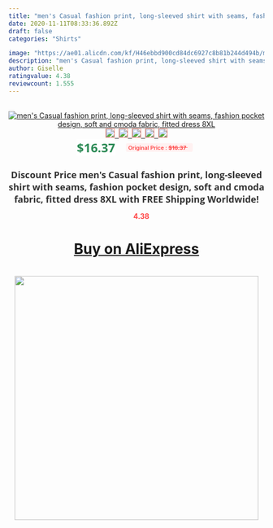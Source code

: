 ```yaml
---
title: "men's Casual fashion print, long-sleeved shirt with seams, fashion pocket design, soft and cmoda fabric, fitted dress 8XL"
date: 2020-11-11T08:33:36.892Z
draft: false
categories: "Shirts"

image: "https://ae01.alicdn.com/kf/H46ebbd900cd84dc6927c8b81b244d494b/men-s-Casual-fashion-print-long-sleeved-shirt-with-seams-fashion-pocket-design-soft-and-cmoda.jpg"
description: "men's Casual fashion print, long-sleeved shirt with seams, fashion pocket design, soft and cmoda fabric, fitted dress 8XL"
author: Giselle
ratingvalue: 4.38
reviewcount: 1.555
---
```

<br>
<div style="text-align: center;">
<a href="https://s.click.aliexpress.com/e/_9yodVL" target="_blank" rel="nofollow noopener noreferrer"><img alt="men's Casual fashion print, long-sleeved shirt with seams, fashion pocket design, soft and cmoda fabric, fitted dress 8XL" class="magnifier-image" src="https://ae01.alicdn.com/kf/H46ebbd900cd84dc6927c8b81b244d494b/men-s-Casual-fashion-print-long-sleeved-shirt-with-seams-fashion-pocket-design-soft-and-cmoda.jpg_640x640.jpg">
<br>
<img style="border:1px solid salmon" src="https://ae01.alicdn.com/kf/H46ebbd900cd84dc6927c8b81b244d494b/men-s-Casual-fashion-print-long-sleeved-shirt-with-seams-fashion-pocket-design-soft-and-cmoda.jpg_120x120.jpg">&nbsp;&nbsp;<img style="border:1px solid salmon" src="https://ae01.alicdn.com/kf/Hd470351cb2c9465984b762b0843522f58/men-s-Casual-fashion-print-long-sleeved-shirt-with-seams-fashion-pocket-design-soft-and-cmoda.jpg_120x120.jpg">&nbsp;&nbsp;<img style="border:1px solid salmon" src="https://ae01.alicdn.com/kf/H1c8b493385554d4685c5930c511249c1s/men-s-Casual-fashion-print-long-sleeved-shirt-with-seams-fashion-pocket-design-soft-and-cmoda.jpg_120x120.jpg">&nbsp;&nbsp;<img style="border:1px solid salmon" src="https://ae01.alicdn.com/kf/Hf685cab789904577a4a207f598d6e3f14/men-s-Casual-fashion-print-long-sleeved-shirt-with-seams-fashion-pocket-design-soft-and-cmoda.jpg_120x120.jpg">&nbsp;&nbsp;<img style="border:1px solid salmon" src="https://ae01.alicdn.com/kf/H0c7dffbde5af42f08ad21852290e17dfw/men-s-Casual-fashion-print-long-sleeved-shirt-with-seams-fashion-pocket-design-soft-and-cmoda.jpg_120x120.jpg"></a></div><br0>
<div style="text-align: center;"><span style="background-color: white; border: 0px; box-sizing: border-box; color: seagreen; display: inline-block; font-family: &quot;open sans&quot; , &quot;arial&quot; , &quot;helvetica&quot; , sans-serif , &quot;heiti&quot;; font-size: 24px; font-stretch: inherit; font-weight: 700; line-height: inherit; margin: 0px 10px 0px 0px; padding: 0px; vertical-align: middle;">$16.37 </span>
<span style="background: rgb(255 , 241 , 241); border-radius: 3px; border: 0px; box-sizing: border-box; color: #ff4747; display: inline-block; font-family: inherit; font-size: 12px; font-stretch: inherit; font-style: inherit; font-variant: inherit; font-weight: 600; line-height: inherit; margin: 0px; padding: 2px 5px; transform: scale(0.9); vertical-align: middle;">Original Price : <b style="text-decoration: line-through;">$16.37 </b> &nbsp;&nbsp;</span></div>
<h1 style="color: #333333; display: inline-block; font-family: &quot;open sans&quot; , &quot;arial&quot; , &quot;helvetica&quot; , sans-serif , &quot;heiti&quot;; font-size: 18px; font-stretch: inherit; font-weight: 700; text-align: center;">Discount Price men's Casual fashion print, long-sleeved shirt with seams, fashion pocket design, soft and cmoda fabric, fitted dress 8XL with FREE Shipping Worldwide!</h1>
<div style="color: #ff4747; text-align: center;">
<img src="https://4.bp.blogspot.com/-M0ZcTcb-5uY/XleCXlxnR4I/AAAAAAAAAEc/OrjgMkXV1oMQFaCRZj5HQwOCBcu3w1FegCPcBGAYYCw/s1600/star.png" style="height: 15px;">&nbsp;<b>4.38</b></div>
<div class="button_cont" align="center"><a class="buynow_a" href="https://s.click.aliexpress.com/e/_9yodVL" target="_blank" rel="nofollow noopener noreferrer"><H1>Buy on AliExpress</H1></a></div><br>
<div class="separator" style="clear: both; text-align: center;">
<img src="https://lh3.googleusercontent.com/-pTy5HemUv9M/XlePHvY0dAI/AAAAAAAAAE4/0nX5iRUoIWY8eMW9Dpxeirr157OZliDIgCLcBGAsYHQ/s1600/badge.gif" width="480">
</div>
